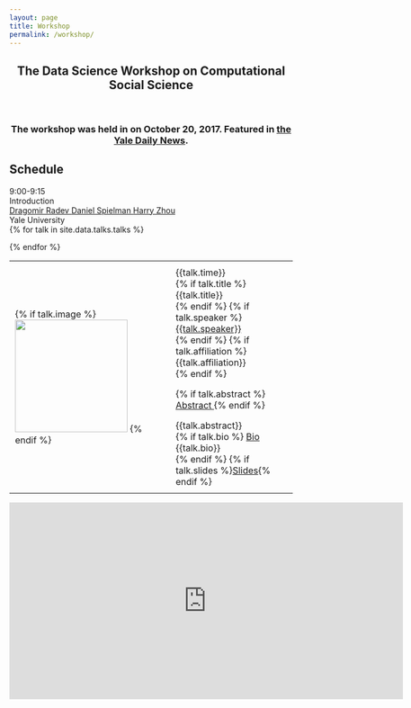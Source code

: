 ```yaml
---
layout: page
title: Workshop
permalink: /workshop/
---
```


 <header class="post-header">
    <h2 class="post-title">The Data Science Workshop on Computational Social Science</h2>
  </header> 


<h3 align="center">The workshop was held in on October 20, 2017. Featured in <a href="https://yaledailynews.com/blog/2017/10/25/yale-holds-inaugural-data-science-workshop/">the Yale Daily News</a>. </h3>


## Schedule

<td style="padding:10px">
</td><td style="padding:10px">
9:00-9:15<br>
Introduction <br>
<a class="paper" href="http://www.cs.yale.edu/homes/radev/">
Dragomir Radev </a>
<a class="paper" href="http://cs-www.cs.yale.edu/homes/spielman/">
Daniel Spielman </a>
<a class="paper" href="http://www.stat.yale.edu/~hz68/">
Harry Zhou </a> <br>
Yale University <br>
</td>


<table>
{% for talk in site.data.talks.talks %}


  <tr><td style="padding:10px">
{% if talk.image %}<img width="200px" src="{{talk.image}}"> {% endif %}
</td><td style="padding:10px">
{{talk.time}}
<br>
{% if talk.title %}
{{talk.title}}
<br> {% endif %}
{% if talk.speaker %}
<a class="paper" href="{{talk.url}}">
{{talk.speaker}}</a><br> {% endif %}
{% if talk.affiliation %}
{{talk.affiliation}} <br> {% endif %}


{% if talk.abstract %}
<a class="btn btn-labeled btn-primary" href="{{talk.collapse1}}" data-toggle="collapse"> Abstract </a> {% endif %} 
<div style="max-width:400px" id="{{talk.collapse2}}" class="collapse">
{{talk.abstract}}
</div>
{% if talk.bio %}
<a class="btn btn-labeled btn-primary" href="{{talk.collapse3}}" data-toggle="collapse"> Bio </a> 
<div style="max-width:400px" id="{{talk.collapse4}}" class="collapse">
{{talk.bio}}
</div>
{% endif %}
{% if talk.slides %}<a class="btn btn-labeled btn-primary" href="{{talk.slides}}">Slides</a>{% endif %}

<br>
</td></tr>

{% endfor %}
</table>

<iframe width="700" height="350" frameborder="0" scrolling="no" marginheight="0" marginwidth="0" src="https://www.google.com/maps/embed/v1/place?q=place_id:ChIJTxEsvLfZ54kRSmWXc78lmh0&key=AIzaSyC9I1jdJUkkDqPm8OXQlzPQcsVLM5juJkg" allowfullscreen></iframe>
